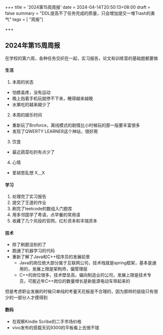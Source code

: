 

+++
title = '2024第15周周报'
date = 2024-04-14T20:50:13+08:00
draft = false
summary = "DDL提高不了任务完成的质量，只会增加提交一堆Trash的勇气"
tags = [ "周报"]

+++
## 2024年第15周周报
在学校的第六周，各种任务交织在一起，实习报告，论文和训练营的基础题都要做

#### 生活
1. 本周的状态
- 怕膝盖疼，没有运动
- 晚上抱着手机玩就停不下来，睡得越来越晚
- 水果吃的越来越少了
2. 本周的娱乐时间
- 重新玩了Broforce，离线模式的剧情比小时候玩的那一版要丰富很多
- 发现了QWERTY LEARNER这个神站，很好用
3. 饮食
- 最近蔬菜吃的有点少了
4. 心情
- 爱胡思乱想 X﹏X

#### 学习
1. 处理完了实习报告
2. 提交了王道的作业
3. 刷完了leetcode的数组入门题库
4. 用多邻国学了粤语，点早餐的常用语
5. 收藏了几个风投的官网，红杉资本和丰瑞资本

#### 技术
- 除了刷题没别的了
- 跑通了机器学习的代码
- 重新了解了Java和C++程序员的发展前景
  - Java的岗位绝大部分属于互联网公司，技术栈就是spring框架，基本是通用的，发展上限是架构师，偏管理层
  - C++的岗位很多，技术壁垒高，偏向制造业的公司，发展上限是技术专员，可能近年C++岗位的数量增长是新能源电动车带起来的

​        但是考虑职业发展的时候只单纯的考量天花板是不合理的，因为那样的层级只有很少的一部分人才摸得到

#### 数码
- 在观察Kindle Scribe的二手市场价格
- vivo发布的搭载天玑9300的平板看上去很不错